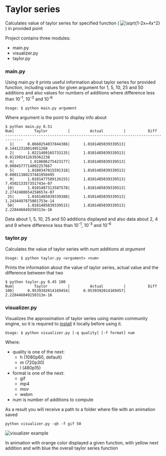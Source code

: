 # Taylor series

Calculates value of taylor series for 
specified function (
![\sqrt{1-2x+4x^2}](https://latex.codecogs.com/svg.latex?\sqrt{1-2x+4x^2})
) in provided point

Project contains three modules:
 - main.py
 - visualizer.py
 - taylor.py
 
### main.py

Using main.py it prints useful information
about taylor series for provided function,
including values for given argument for 
1, 5, 10, 25 and 50 additions and also
values for numbers of additions where 
difference less than 10<sup>-1</sup>, 
10<sup>-3</sup> and 10<sup>-6</sup>

```shell
Usage: $ python main.py argument
```

Where argument is the point to display
info about

```shell
$ python main.py 0.51
Num|         Taylor         |         Actual         |          Diff          
------------------------------------------------------------------------------
  1|      0.8660254037844386|      1.0101485039339513|     0.14412310014951268
  2|      1.0221409165733135|      1.0101485039339513|    0.011992412639362238
  4|       1.010606275423177|      1.0101485039339513|   0.0004577714892257667
  5|      1.0100347015591318|      1.0101485039339513|  0.00011380237481950495
  9|      1.0101477589126155|      1.0101485039339513|   7.450213357351743e-07
 10|      1.0101487313587578|      1.0101485039339513|  2.2742480654258657e-07
 25|      1.0101485039339388|      1.0101485039339513|  1.2434497875801753e-14
 50|      1.0101485039339515|      1.0101485039339513|   2.220446049250313e-16
```

Data about 1, 5, 10, 25 and 50 additions
displayed and also data about 2, 4 and 9
where difference less than 10<sup>-1</sup>,
10<sup>-3</sup> and 10<sup>-6</sup>

### taylor.py

Calculates the value of taylor 
series with _num_ additions at
_argument_

``` shell
Usage: $ python taylor.py <argument> <num>
```

Prints the information about the value 
of taylor series, actual value and the 
difference between that two

``` shell
$ python taylor.py 0.45 100
Num|         Taylor         |         Actual         |          Diff          
100|      0.9539392014169454|      0.9539392014169457|   2.220446049250313e-16
```

### visualizer.py

Visualizes the approximation of taylor
series using manim community engine, so
it is required to 
[install](https://docs.manim.community/en/stable/installation.html) 
it locally before using it.
```shell
Usage: $ python visualizer.py [-q quality] [-f format] num
```
Where:
 - quality is one of the next:
   - h (1080p60, default)
   - m (720p30)
   - l (480p15)
 - format is one of the next:
   - gif
   - mp4
   - mov
   - webm
 - num is number of additions to compute

As a result you will receive a path to
a folder where file with an animation saved

```shell
python visualizer.py -qh -f gif 50
```
![visualizer example](visualization.gif)

In animation with orange color displayed 
a given function, with yellow next
addition and with blue the overall 
taylor series function
